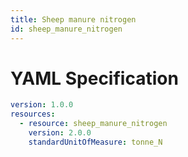 ```yaml
---
title: Sheep manure nitrogen
id: sheep_manure_nitrogen
---
```




# YAML Specification

```yaml
version: 1.0.0
resources:
  - resource: sheep_manure_nitrogen
    version: 2.0.0
    standardUnitOfMeasure: tonne_N
```



